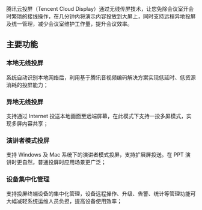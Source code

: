 腾讯云投屏（Tencent Cloud Display）通过无线传屏技术，让您免除会议室开会时繁琐的接线操作，在几分钟内将演示内容投放到大屏上，同时支持远程异地投屏及统一管理，减少会议室维护工作量，提升会议效率。
## 主要功能
### 本地无线投屏
系统自动识别本地网络后，利用基于腾讯音视频编码解决方案实现低延时、低资源消耗的投屏能力；


### 异地无线投屏
支持通过 Internet 投送本地画面至远端屏幕，在此模式下支持一投多屏模式，实现多屏内容共享；


### 演讲者模式投屏
支持 Windows 及 Mac 系统下的演讲者模式投屏，支持扩展屏投送。在 PPT 演讲时更自然，普通投屏时应用场景更广泛；

### 设备集中化管理
支持投屏终端设备的集中化管理，设备远程操作、升级、告警、统计等管理功能可大幅减轻系统运维人员负担，提高设备使用效率；
